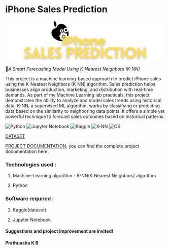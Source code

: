# iPhone Sales Prediction

<div>
  <p align="center">
    <img src="https://github.com/PrathuashaKB/iPhone-Sales-Prediction/blob/main/ISP%20Logo.png" width="800"> 
  </p>
</div>

📱*A Smart Forecasting Model Using K-Nearest Neighbors (K-NN)*

This project is a machine learning-based approach to predict iPhone sales using the K-Nearest Neighbors (K-NN) algorithm. Sales prediction helps businesses align production, marketing, and distribution with real-time demands. As part of my Machine Learning lab practicals, this project demonstrates the ability to analyze and model sales trends using historical data. K-NN, a supervised ML algorithm, works by classifying or predicting data based on the similarity to neighboring data points. It offers a simple yet powerful technique to forecast sales outcomes based on historical patterns.

![Python](https://img.shields.io/badge/Python-3776AB?style=flat&logo=python&logoColor=white)
![Jupyter Notebook](https://img.shields.io/badge/Jupyter-Notebook-orange?style=flat&logo=jupyter&logoColor=white)
![Kaggle](https://img.shields.io/badge/Kaggle-Dataset-20BEFF?style=flat&logo=kaggle&logoColor=white)
![K-NN](https://img.shields.io/badge/Algorithm-K--Nearest_Neighbors-9cf?style=flat&logo=scikit-learn)
![OS](https://img.shields.io/badge/OS-Windows-blue?style=flat&logo=windows&logoColor=white)

[DATASET](https://drive.google.com/file/d/1WKa_yL_C_vDCZEi_Ai_UHRarXgsb-ILK/view)

[PROJECT DOCUMENTATION](https://github.com/PrathuashaKB/iPhone-Sales-Prediction/blob/main/ISP%20REPORT.pdf), you can find the complete project documentation here.

### Technologies used :
 1. Machine-Learning algorithm - K-NN(K Nearest Neighbors) algorithm

 2. Python

### Software required :
 1. Kaggle(dataset)

 2. Jupyter Notebook

#### Suggestions and project improvement are invited!

#### Prathuasha K B
